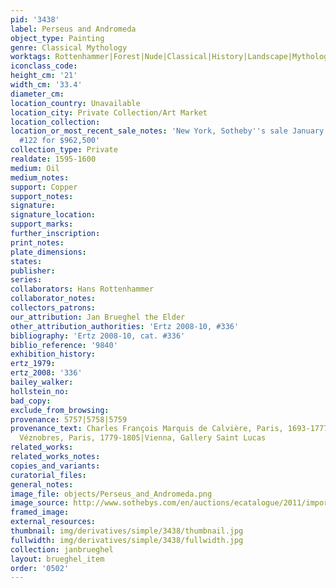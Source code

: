 ```yaml
---
pid: '3438'
label: Perseus and Andromeda
object_type: Painting
genre: Classical Mythology
worktags: Rottenhammer|Forest|Nude|Classical|History|Landscape|Mythological|Seascape
iconclass_code:
height_cm: '21'
width_cm: '33.4'
diameter_cm:
location_country: Unavailable
location_city: Private Collection/Art Market
location_collection:
location_or_most_recent_sale_notes: 'New York, Sotheby''s sale January 27, 2011, lot
  #122 for $962,500'
collection_type: Private
realdate: 1595-1600
medium: Oil
medium_notes:
support: Copper
support_notes:
signature:
signature_location:
support_marks:
further_inscription:
print_notes:
plate_dimensions:
states:
publisher:
series:
collaborators: Hans Rottenhammer
collaborator_notes:
collectors_patrons:
our_attribution: Jan Brueghel the Elder
other_attribution_authorities: 'Ertz 2008-10, #336'
bibliography: 'Ertz 2008-10, cat. #336'
biblio_reference: '9840'
exhibition_history:
ertz_1979:
ertz_2008: '336'
bailey_walker:
hollstein_no:
bad_copy:
exclude_from_browsing:
provenance: 5757|5758|5759
provenance_text: Charles François Marquis de Calvière, Paris, 1693-1777|Château de
  Véznobres, Paris, 1779-1805|Vienna, Gallery Saint Lucas
related_works:
related_works_notes:
copies_and_variants:
curatorial_files:
general_notes:
image_file: objects/Perseus_and_Andromeda.png
image_source: http://www.sothebys.com/en/auctions/ecatalogue/2011/important-old-master-paintings-sculpture-n08712/lot.122.html
framed_image:
external_resources:
thumbnail: img/derivatives/simple/3438/thumbnail.jpg
fullwidth: img/derivatives/simple/3438/fullwidth.jpg
collection: janbrueghel
layout: brueghel_item
order: '0502'
---
```

